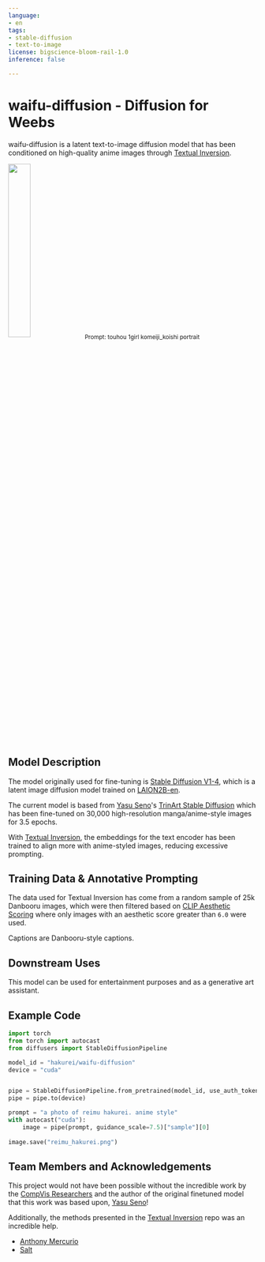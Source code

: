 ```yaml
---
language:
- en
tags:
- stable-diffusion
- text-to-image
license: bigscience-bloom-rail-1.0
inference: false

---
```


# waifu-diffusion - Diffusion for Weebs

waifu-diffusion is a latent text-to-image diffusion model that has been conditioned on high-quality anime images through [Textual Inversion](https://github.com/rinongal/textual_inversion).

<img src=https://cdn.discordapp.com/attachments/872361510133981234/1016022078635388979/unknown.png?3867929 width=30% height=30%>
<sub>Prompt: touhou 1girl komeiji_koishi portrait</sub>

## Model Description

The model originally used for fine-tuning is [Stable Diffusion V1-4](https://huggingface.co/CompVis/stable-diffusion-v1-4), which is a latent image diffusion model trained on [LAION2B-en](https://huggingface.co/datasets/laion/laion2B-en).

The current model is based from [Yasu Seno](https://twitter.com/naclbbr)'s [TrinArt Stable Diffusion](https://huggingface.co/naclbit/trinart_stable_diffusion) which has been fine-tuned on 30,000 high-resolution manga/anime-style images for 3.5 epochs.

With [Textual Inversion](https://github.com/rinongal/textual_inversion), the embeddings for the text encoder has been trained to align more with anime-styled images, reducing excessive prompting.

## Training Data & Annotative Prompting

The data used for Textual Inversion has come from a random sample of 25k Danbooru images, which were then filtered based on [CLIP Aesthetic Scoring](https://github.com/christophschuhmann/improved-aesthetic-predictor) where only images with an aesthetic score greater than `6.0` were used.

Captions are Danbooru-style captions.

## Downstream Uses

This model can be used for entertainment purposes and as a generative art assistant.

## Example Code

```python
import torch
from torch import autocast
from diffusers import StableDiffusionPipeline

model_id = "hakurei/waifu-diffusion"
device = "cuda"


pipe = StableDiffusionPipeline.from_pretrained(model_id, use_auth_token=True)
pipe = pipe.to(device)

prompt = "a photo of reimu hakurei. anime style"
with autocast("cuda"):
    image = pipe(prompt, guidance_scale=7.5)["sample"][0]  
    
image.save("reimu_hakurei.png")
```

## Team Members and Acknowledgements

This project would not have been possible without the incredible work by the [CompVis Researchers](https://ommer-lab.com/) and the author of the original finetuned model that this work was based upon, [Yasu Seno](https://twitter.com/naclbbr)!

Additionally, the methods presented in the [Textual Inversion](https://github.com/rinongal/textual_inversion) repo was an incredible help.

- [Anthony Mercurio](https://github.com/harubaru)
- [Salt](https://github.com/sALTaccount/)